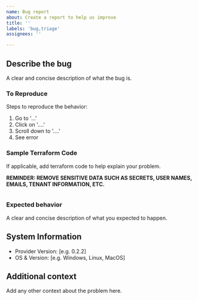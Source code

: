 ```yaml
---
name: Bug report
about: Create a report to help us improve
title: ''
labels: 'bug,triage'
assignees: ''

---
```


## Describe the bug

A clear and concise description of what the bug is.

### To Reproduce

Steps to reproduce the behavior:
1. Go to '...'
2. Click on '....'
3. Scroll down to '....'
4. See error

### Sample Terraform Code

If applicable, add terraform code to help explain your problem.  

**REMINDER: REMOVE SENSITIVE DATA SUCH AS SECRETS, USER NAMES, EMAILS, TENANT INFORMATION, ETC.**

```hcl

```

### Expected behavior

A clear and concise description of what you expected to happen.

## System Information

 - Provider Version: [e.g. 0.2.2]
 - OS & Version: [e.g. Windows, Linux, MacOS]
 

## Additional context
Add any other context about the problem here.
